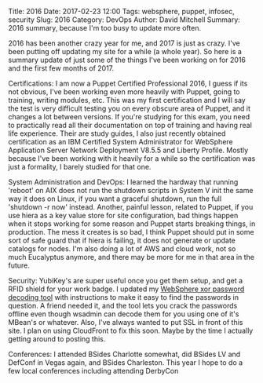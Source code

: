 Title: 2016
Date: 2017-02-23 12:00
Tags: websphere, puppet, infosec, security
Slug: 2016
Category: DevOps
Author: David Mitchell
Summary: 2016 summary, because I'm too busy to update more often.

2016 has been another crazy year for me, and 2017 is just as crazy. I've been
putting off updating my site for a while (a whole year). So here is a summary
update of just some of the things I've been working on for 2016 and the first
few months of 2017.

Certifications: I am now a Puppet Certified Professional 2016, I guess if its
not obvious, I've been working even more heavily with Puppet, going to training,
writing modules, etc. This was my first certification and I will say the test
is very difficult testing you on every obscure area of Puppet, and it changes
a lot between versions. If you're studying for this exam, you need to
practically read all their documentation on top of training and having real life
experience. Their are study guides, I also just recently obtained certification as an IBM
Certified System Administrator for WebSphere Application Server Network
Deployment V8.5.5 and Liberty Profile. Mostly because I've been working with it
heavily for a while so the certification was just a formality, I barely studied
for that one.

System Administration and DevOps: I learned the hardway that running 'reboot' on
AIX does not run the shutdown scripts in System V init the same way it does on
Linux, if you want a graceful shutdown, run the full 'shutdown -r now' instead.
Another, painful lesson, related to Puppet, if you use hiera as a key value
store for site configuration, bad things happen when it stops working for some
reason and Puppet starts breaking things, in production. The mess it creates is
so bad, I think Puppet should put in some sort of safe guard that if hiera is
failing, it does not generate or update catalogs for nodes. I'm also doing a lot
of AWS and cloud work, not so much Eucalyptus anymore, and there may be more for
me in that area in the future.


Security: YubiKey's are super useful once you get them setup, and get a RFID
shield for your work badge. I updated my [WebSphere xor password decoding tool](https://github.com/digital-shokunin/was_xor_decode)
with instructions to make it easy to find the passwords in question. A friend
needed it, and the tool lets you crack the passwords offline even though wsadmin
can decode them for you using one of it's MBean's or whatever. Also, I've always
wanted to put SSL in front of this site. I plan on using CloudFront to fix this
soon. Maybe by the time I actually getting around to posting this.

Conferences: I attended BSides Charlotte somewhat, did BSides LV and DefConf in
 Vegas again, and BSides Charleston. This year I hope to do a few local
 conferences including attending DerbyCon
